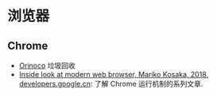 # 浏览器

## Chrome

* [Orinoco](https://v8.dev/blog/orinoco) 垃圾回收
* [Inside look at modern web browser, Mariko Kosaka, 2018, developers.google.cn](https://developers.google.cn/web/updates/2018/09/inside-browser-part1): 了解 Chrome 运行机制的系列文章.
